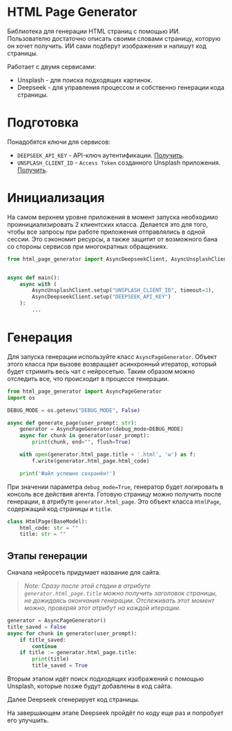 # HTML Page Generator

Библиотека для генерации HTML страниц с помощью ИИ. Пользователю достаточно описать своими словами страницу, которую он хочет получить. ИИ сами подберут изображения и напишут код страницы.

Работает с двумя сервисами:
- Unsplash - для поиска подходящих картинок.
- Deepseek - для управления процессом и собственно генерации кода страницы.

# Подготовка

Понадобятся ключи для сервисов:

- `DEEPSEEK_API_KEY` - API-ключ аутентификации. [Получить](https://api-docs.deepseek.com/).
- `UNSPLASH_CLIENT_ID` - `Access Token` созданного Unsplash приложения. [Получить](https://unsplash.com/documentation#creating-a-developer-account).

# Инициализация

На самом верхнем уровне приложения в момент запуска необходимо проинициализировать 2 клиентских класса. Делается это для того, чтобы все запросы при работе приложения отправлялись в одной сессии. Это сэкономит ресурсы, а также защитит от возможного бана со стороны сервисов при многократных обращениях.

```python
from html_page_generator import AsyncDeepseekClient, AsyncUnsplashClient


async def main():
    async with (
        AsyncUnsplashClient.setup("UNSPLASH_CLIENT_ID", timeout=3),
        AsyncDeepseekClient.setup("DEEPSEEK_API_KEY")
    ):
        ...
```

# Генерация

Для запуска генерации используйте класс `AsyncPageGenerator`.
Объект этого класса при вызове возвращает асинхронный итератор, который будет стримить весь чат с нейросетью.
Таким образом можно отследить все, что происходит в процессе генерации.

```python
from html_page_generator import AsyncPageGenerator
import os

DEBUG_MODE = os.getenv("DEBUG_MODE", False)

async def generate_page(user_prompt: str):
    generator = AsyncPageGenerator(debug_mode=DEBUG_MODE)
    async for chunk in generator(user_prompt):
        print(chunk, end="", flush=True)

    with open(generator.html_page.title + '.html', 'w') as f:
        f.write(generator.html_page.html_code)

    print('Файл успешно сохранён!')
```

При значении параметра `debug_mode=True`, генератор будет логировать в консоль все действия агента.
Готовую страницу можно получить после генерации, в атрибуте `generator.html_page`.
Это объект класса `HtmlPage`, содержащий код страницы и `title`.

```python
class HtmlPage(BaseModel):
    html_code: str = ""
    title: str = ""
```

## Этапы генерации

Сначала нейросеть придумает название для сайта.

> *Note: Сразу после этой стадии в атрибуте `generator.html_page.title` можно получить заголовок страницы,
> не дожидаясь окончания генерации. Отслеживать этот момент можно, проверяя этот атрибут на каждой итерации.*

```python
generator = AsyncPageGenerator()
title_saved = False
async for chunk in generator(user_prompt):
    if title_saved:
        continue
    if title := generator.html_page.title:
        print(title)
        title_saved = True
```

Вторым этапом идёт поиск подходящих изображений с помощью Unsplash, которые позже будут добавлены в код сайта.

Далее Deepseek сгенерирует код страницы.

На завершающем этапе Deepseek пройдёт по коду еще раз и попробует его улучшить.
